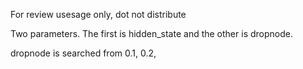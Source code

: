 For review usesage only, dot not distribute

Two parameters. The first is hidden_state and the other is dropnode.


dropnode is searched from 0.1, 0.2, 